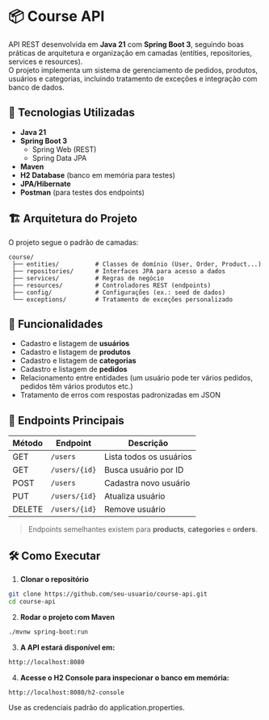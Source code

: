 # 📦 Course API

API REST desenvolvida em **Java 21** com **Spring Boot 3**, seguindo boas práticas de arquitetura e organização em camadas (entities, repositories, services e resources).  
O projeto implementa um sistema de gerenciamento de pedidos, produtos, usuários e categorias, incluindo tratamento de exceções e integração com banco de dados.

## 🚀 Tecnologias Utilizadas

- **Java 21**
- **Spring Boot 3**
  - Spring Web (REST)
  - Spring Data JPA
- **Maven**
- **H2 Database** (banco em memória para testes)
- **JPA/Hibernate**
- **Postman** (para testes dos endpoints)

## 🏗 Arquitetura do Projeto

O projeto segue o padrão de camadas:
```text
course/
 ├── entities/          # Classes de domínio (User, Order, Product...)
 ├── repositories/      # Interfaces JPA para acesso a dados
 ├── services/          # Regras de negócio
 ├── resources/         # Controladores REST (endpoints)
 ├── config/            # Configurações (ex.: seed de dados)
 └── exceptions/        # Tratamento de exceções personalizado
```

## 📌 Funcionalidades

- Cadastro e listagem de **usuários**
- Cadastro e listagem de **produtos**
- Cadastro e listagem de **categorias**
- Cadastro e listagem de **pedidos**
- Relacionamento entre entidades (um usuário pode ter vários pedidos, pedidos têm vários produtos etc.)
- Tratamento de erros com respostas padronizadas em JSON

## 🔗 Endpoints Principais

| Método | Endpoint       | Descrição                |
|-------|----------------|------------------------|
| GET   | `/users`       | Lista todos os usuários |
| GET   | `/users/{id}`  | Busca usuário por ID    |
| POST  | `/users`       | Cadastra novo usuário   |
| PUT   | `/users/{id}`  | Atualiza usuário        |
| DELETE| `/users/{id}`  | Remove usuário          |

> Endpoints semelhantes existem para **products**, **categories** e **orders**.

## 🛠 Como Executar

1. **Clonar o repositório**
```bash
git clone https://github.com/seu-usuario/course-api.git
cd course-api
```
2. **Rodar o projeto com Maven**
```bash
./mvnw spring-boot:run
```
3. **A API estará disponível em:**
```bash
http://localhost:8080
```
4. **Acesse o H2 Console para inspecionar o banco em memória:**
```bash
http://localhost:8080/h2-console
```
Use as credenciais padrão do application.properties.
